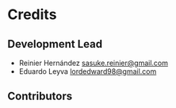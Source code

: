 # Credits

## Development Lead

- Reinier Hernández <sasuke.reinier@gmail.com>
- Eduardo Leyva <lordedward98@gmail.com>

## Contributors
